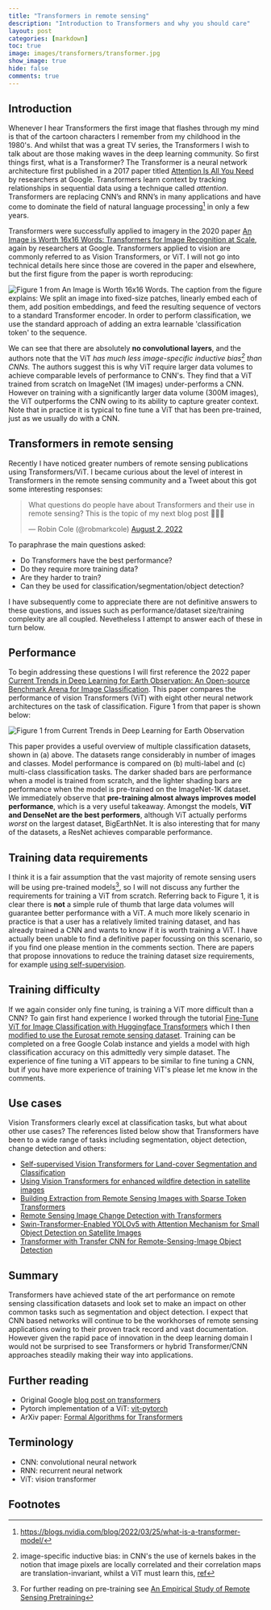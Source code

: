 ```yaml
---
title: "Transformers in remote sensing"
description: "Introduction to Transformers and why you should care"
layout: post
categories: [markdown]
toc: true
image: images/transformers/transformer.jpg
show_image: true
hide: false
comments: true
---
```


## Introduction
Whenever I hear Transformers the first image that flashes through my mind is that of the cartoon characters I remember from my childhood in the 1980's. And whilst that was a great TV series, the Transformers I wish to talk about are those making waves in the deep learning community. So first things first, what is a Transformer? The Transformer is a neural network architecture first published in a 2017 paper titled [Attention Is All You Need](https://arxiv.org/abs/1706.03762) by researchers at Google. Transformers learn context by tracking relationships in sequential data using a technique called *attention*. Transformers are replacing CNN’s and RNN’s in many applications and have come to dominate the field of natural language processing[^1] in only a few years. 

Transformers were successfully applied to imagery in the 2020 paper [An Image is Worth 16x16 Words: Transformers for Image Recognition at Scale](https://arxiv.org/abs/2010.11929), again by researchers at Google. Transformers applied to vision are commonly referred to as Vision Transformers, or ViT. I will not go into technical details here since those are covered in the paper and elsewhere, but the first figure from the paper is worth reproducing:

![](https://raw.githubusercontent.com/robmarkcole/blog/master/images/transformers/paper_fig1.jpg "Figure 1 from An Image is Worth 16x16 Words. The caption from the figure explains: We split an image into fixed-size patches, linearly embed each of them, add position embeddings, and feed the resulting sequence of vectors to a standard Transformer encoder. In order to perform classification, we use the standard approach of adding an extra learnable 'classification token' to the sequence.")

We can see that there are absolutely **no convolutional layers**, and the authors note that the ViT *has much less image-specific inductive bias[^2] than CNNs.* The authors suggest this is why ViT require larger data volumes to achieve comparable levels of performance to CNN's. They find that a ViT trained from scratch on ImageNet (1M images) under-performs a CNN. However on training with a significantly larger data volume (300M images), the ViT outperforms the CNN owing to its ability to capture greater context. Note that in practice it is typical to fine tune a ViT that has been pre-trained, just as we usually do with a CNN.

## Transformers in remote sensing
Recently I have noticed greater numbers of remote sensing publications using Transformers/ViT. I became curious about the level of interest in Transformers in the remote sensing community and a Tweet about this got some interesting responses:

<blockquote class="twitter-tweet tw-align-center"><p lang="en" dir="ltr">What questions do people have about Transformers and their use in remote sensing? This is the topic of my next blog post 🙇‍♂️🚀</p>&mdash; Robin Cole (@robmarkcole) <a href="https://twitter.com/robmarkcole/status/1554348041926311937?ref_src=twsrc%5Etfw">August 2, 2022</a></blockquote> <script async src="https://platform.twitter.com/widgets.js" charset="utf-8"></script>

To paraphrase the main questions asked:
- Do Transformers have the best performance?
- Do they require more training data?
- Are they harder to train?
- Can they be used for classification/segmentation/object detection?

I have subsequently come to appreciate there are not definitive answers to these questions, and issues such as performance/dataset size/training complexity are all coupled. Nevetheless I attempt to answer each of these in turn below.

## Performance
To begin addressing these questions I will first reference the 2022 paper [Current Trends in Deep Learning for Earth Observation: An Open-source Benchmark Arena for Image Classification](https://arxiv.org/abs/2207.07189). This paper compares the performance of vision Transformers (ViT) with eight other neural network architectures on the task of classification. Figure 1 from that paper is shown below:

![](https://raw.githubusercontent.com/robmarkcole/blog/master/images/transformers/classification.jpg "Figure 1 from Current Trends in Deep Learning for Earth Observation")

This paper provides a useful overview of multiple classification datasets, shown in (a) above. The datasets range considerably in number of images and classes. Model performance is compared on (b) multi-label and (c) multi-class classification tasks. The darker shaded bars are performance when a model is trained from scratch, and the lighter shading bars are performance when the model is pre-trained on the ImageNet-1K dataset. We immediately observe that **pre-training almost always improves model performance**, which is a very useful takeaway. Amongst the models, **ViT and DenseNet are the best performers**, although ViT actually performs *worst* on the largest dataset, BigEarthNet. It is also interesting that for many of the datasets, a ResNet achieves comparable performance.

## Training data requirements
I think it is a fair assumption that the vast majority of remote sensing users will be using pre-trained models[^3], so I will not discuss any further the requirements for training a ViT from scratch. Referring back to Figure 1, it is clear there is **not** a simple rule of thumb that large data volumes will guarantee better performance with a ViT. A much more likely scenario in practice is that a user has a relatively limited training dataset, and has already trained a CNN and wants to know if it is worth training a ViT. I have actually been unable to find a definitive paper focussing on this scenario, so if you find one please mention in the comments section. There are papers that propose innovations to reduce the training dataset size requirements, for example [using self-supervision](https://arxiv.org/abs/2106.03746). 

## Training difficulty
If we again consider only fine tuning, is training a ViT more difficult than a CNN? To gain first hand experience I worked through the tutorial [Fine-Tune ViT for Image Classification with Huggingface Transformers](https://huggingface.co/blog/fine-tune-vit) which I then [modified to use the Eurosat remote sensing dataset](https://nbviewer.org/github/robmarkcole/satellite-imagery-projects/blob/main/ViT_classification/huggingface_ViT_image_classification_eurosat.ipynb). Training can be completed on a free Google Colab instance and yields a model with high classification accuracy on this admittedly very simple dataset. The experience of fine tuning a ViT appears to be similar to fine tuning a CNN, but if you have more experience of training ViT's please let me know in the comments.

## Use cases
Vision Transformers clearly excel at classification tasks, but what about other use cases? The references listed below show that Transformers have been to a wide range of tasks including segmentation, object detection, change detection and others:
- [Self-supervised Vision Transformers for Land-cover Segmentation and Classification](https://openaccess.thecvf.com/content/CVPR2022W/EarthVision/papers/Scheibenreif_Self-Supervised_Vision_Transformers_for_Land-Cover_Segmentation_and_Classification_CVPRW_2022_paper.pdf)
- [Using Vision Transformers for enhanced wildfire detection in satellite images](https://github.com/amanbasu/wildfire-detection)
- [Building Extraction from Remote Sensing Images with Sparse Token Transformers](https://www.mdpi.com/2072-4292/13/21/4441)
- [Remote Sensing Image Change Detection with Transformers](https://arxiv.org/abs/2103.00208)
- [Swin-Transformer-Enabled YOLOv5 with Attention Mechanism for Small Object Detection on Satellite Images](https://www.mdpi.com/2072-4292/14/12/2861)
- [Transformer with Transfer CNN for Remote-Sensing-Image Object Detection](https://www.mdpi.com/2072-4292/14/4/984)

## Summary
Transformers have achieved state of the art performance on remote sensing classification datasets and look set to make an impact on other common tasks such as segmentation and object detection. I expect that CNN based networks will continue to be the workhorses of remote sensing applications owing to their proven track record and vast documentation. However given the rapid pace of innovation in the deep learning domain I would not be surprised to see Transformers or hybrid Transformer/CNN approaches steadily making their way into applications.

## Further reading
- Original Google [blog post on transformers](https://ai.googleblog.com/2020/12/transformers-for-image-recognition-at.html)
- Pytorch implementation of a ViT: [vit-pytorch](https://github.com/lucidrains/vit-pytorch)
- ArXiv paper: [Formal Algorithms for Transformers](https://arxiv.org/abs/2207.09238)

## Terminology
- CNN: convolutional neural network
- RNN: recurrent neural network
- ViT: vision transformer

## Footnotes
[^1]: https://blogs.nvidia.com/blog/2022/03/25/what-is-a-transformer-model/
[^2]: image-specific inductive bias: in CNN's the use of kernels bakes in the notion that image pixels are locally correlated and their correlation maps are translation-invariant, whilst a ViT must learn this, [ref](https://keras.io/examples/vision/vit_small_ds/)
[^3]: For further reading on pre-training see [An Empirical Study of Remote Sensing Pretraining](https://arxiv.org/abs/2204.02825)
